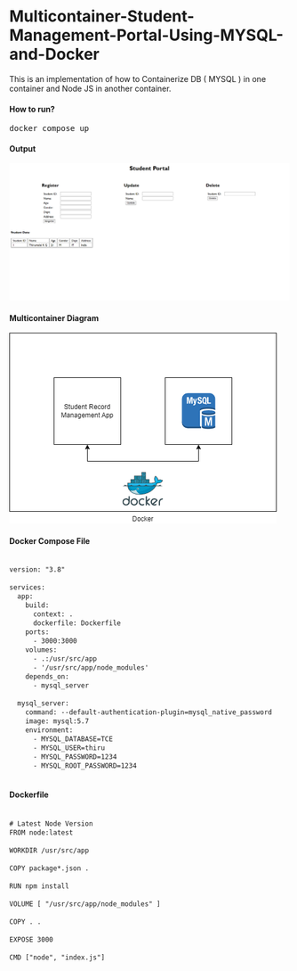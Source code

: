# Multicontainer-Student-Management-Portal-Using-MYSQL-and-Docker

This is an implementation of how to Containerize DB ( MYSQL ) in one container and Node JS in another container.

<h4>How to run?</h4>

<pre>docker compose up</pre>

<h4>Output</h4>

![Alt text](public/image-1.png)

<h4>Multicontainer Diagram</h4>

![Alt text](public/Multicontainer.png)

<h4>Docker Compose File</h4>

<pre>
  <code> 
version: "3.8"

services: 
  app:
    build: 
      context: .
      dockerfile: Dockerfile
    ports: 
      - 3000:3000
    volumes: 
      - .:/usr/src/app
      - '/usr/src/app/node_modules'
    depends_on: 
      - mysql_server
  
  mysql_server:
    command: --default-authentication-plugin=mysql_native_password
    image: mysql:5.7
    environment: 
      - MYSQL_DATABASE=TCE
      - MYSQL_USER=thiru
      - MYSQL_PASSWORD=1234
      - MYSQL_ROOT_PASSWORD=1234
  </code>
</pre>

<h4>Dockerfile</h4>

<pre>
  <code>
# Latest Node Version
FROM node:latest
    
WORKDIR /usr/src/app

COPY package*.json .

RUN npm install

VOLUME [ "/usr/src/app/node_modules" ]

COPY . .

EXPOSE 3000

CMD ["node", "index.js"]
  </code>
</pre>
